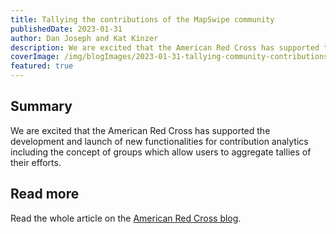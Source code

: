 ```yaml
---
title: Tallying the contributions of the MapSwipe community
publishedDate: 2023-01-31
author: Dan Joseph and Kat Kinzer
description: We are excited that the American Red Cross has supported the development and launch of new functionalities for contribution analytics including the concept of groups which allow users to aggregate tallies of their efforts.
coverImage: /img/blogImages/2023-01-31-tallying-community-contributions.jpg
featured: true
---
```


## Summary

We are excited that the American Red Cross has supported the development and launch of new functionalities for contribution analytics including the concept of groups which allow users to aggregate tallies of their efforts.

## Read more

Read the whole article on the [American Red Cross blog](https://americanredcross.github.io/2023/01/31/mapswipe-analytics-and-groups/).

